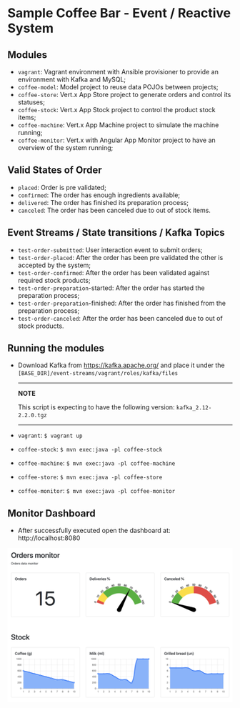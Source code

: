 # Sample Coffee Bar - Event / Reactive System

## Modules

- `vagrant`: Vagrant environment with Ansible provisioner to provide an environment with Kafka and MySQL; 
- `coffee-model`: Model project to reuse data POJOs between projects;
- `coffee-store`: Vert.x App Store project to generate orders and control its statuses;
- `coffee-stock`: Vert.x App Stock project to control the product stock items;
- `coffee-machine`: Vert.x App Machine project to simulate the machine running;
- `coffee-monitor`: Vert.x with Angular App Monitor project to have an overview of the system running;

## Valid States of Order

 - `placed`: Order is pre validated;
 - `confirmed`: The order has enough ingredients available;
 - `delivered`: The order has finished its preparation process;
 - `canceled`: The order has been canceled due to out of stock items.

## Event Streams / State transitions / Kafka Topics

 - `test-order-submitted`: User interaction event to submit orders;
 - `test-order-placed`: After the order has been pre validated the other is accepted by the system;
 - `test-order-confirmed`: After the order has been validated against required stock products;
 - `test-order-preparation`-started: After the order has started the preparation process;
 - `test-order-preparation`-finished: After the order has finished from the preparation process;
 - `test-order-canceled`: After the order has been canceled due to out of stock products.

## Running the modules

- Download Kafka from https://kafka.apache.org/ and place it under the `[BASE_DIR]/event-streams/vagrant/roles/kafka/files`
    
    ---
    **NOTE**
    
    This script is expecting to have the following version: `kafka_2.12-2.2.0.tgz`
    
    ---
- `vagrant`: `$ vagrant up`
- `coffee-stock`: `$ mvn exec:java -pl coffee-stock`
- `coffee-machine`: `$ mvn exec:java -pl coffee-machine`
- `coffee-store`: `$ mvn exec:java -pl coffee-store`
- `coffee-monitor`: `$ mvn exec:java -pl coffee-monitor`
 
## Monitor Dashboard

 - After successfully executed open the dashboard at: http://localhost:8080
 
![Monitor Running](monitor-running.png)
